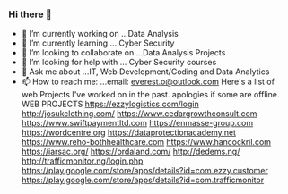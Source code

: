 
### Hi there 👋

<!--
**everest/everest** is a ✨ _special_ ✨ repository because its `README.md` (this file) appears on your GitHub profile.

Here are some ideas to get you started:


- 😄 Pronouns: ...
- ⚡ Fun fact: ...
-->
- 🔭 I’m currently working on ...Data Analysis 
- 🌱 I’m currently learning ... Cyber Security
- 👯 I’m looking to collaborate on ...Data Analysis Projects
- 🤔 I’m looking for help with ... Cyber Security courses
- 💬 Ask me about ...IT, Web Development/Coding and Data Analytics 
- 📫 How to reach me: ...email: everest.o@outlook.com
Here's a list of web Projects I've worked on in the past. apologies if some are offline. 
WEB PROJECTS
https://ezzylogistics.com/login
http://josukclothing.com/ 
https://www.cedargrowthconsult.com
https://www.swiftpaymentltd.com 
https://enmasse-group.com 
https://wordcentre.org 
https://dataprotectionacademy.net 
https://www.reho-bothhealthcare.com 
https://www.hancockril.com
https://iarsac.org/
https://ordaland.com/
http://dedems.ng/
http://trafficmonitor.ng/login.php
https://play.google.com/store/apps/details?id=com.ezzy.customer
https://play.google.com/store/apps/details?id=com.trafficmonitor


